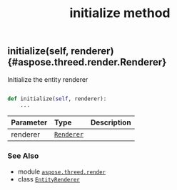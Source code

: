 ﻿---
title: initialize method
second_title: Aspose.3D for Python via .NET API References
description: 
type: docs
weight: 50
url: /python-net/aspose.threed.render/entityrenderer/initialize/
is_root: false
---

## initialize(self, renderer) {#aspose.threed.render.Renderer}

Initialize the entity renderer



```python

def initialize(self, renderer):
    ...
```


| Parameter | Type | Description |
| :- | :- | :- |
| renderer | [`Renderer`](/3d/python-net/aspose.threed.render/renderer) |  |



### See Also
* module [`aspose.threed.render`](../../)
* class [`EntityRenderer`](/3d/python-net/aspose.threed.render/entityrenderer)
